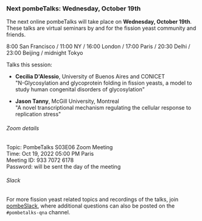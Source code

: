 ### Next pombeTalks: Wednesday, October 19th
<!-- newsfeed_thumbnail: PombeTalks32px.png -->

The next online pombeTalks will take place on **Wednesday, October 19th**.
These talks are virtual seminars by and for the fission yeast
community and friends.

8:00 San Francisco / 11:00 NY / 16:00 London / 17:00 Paris / 20:30 Delhi / 23:00 Beijing / midnight Tokyo

Talks this session:

 - **Cecilia D'Alessio**, University of Buenos Aires and CONICET \
   "N-Glycosylation and glycoprotein folding in fission yeasts, a model to study human congenital disorders of glycosylation"

 - **Jason Tanny**, McGill University, Montreal \
   "A novel transcriptional mechanism regulating the cellular response to replication stress"


###### Zoom details

Topic: PombeTalks S03E06 Zoom Meeting \
Time: Oct 19, 2022 05:00 PM Paris \
Meeting ID: 933 7072 6178 \
Password: will be sent the day of the meeting

###### Slack

For more fission yeast related topics and recordings of the talks,
join [pombeSlack](http://spombe.slack.com), where additional questions
can also be posted on the `#pombetalks-qna` channel.


